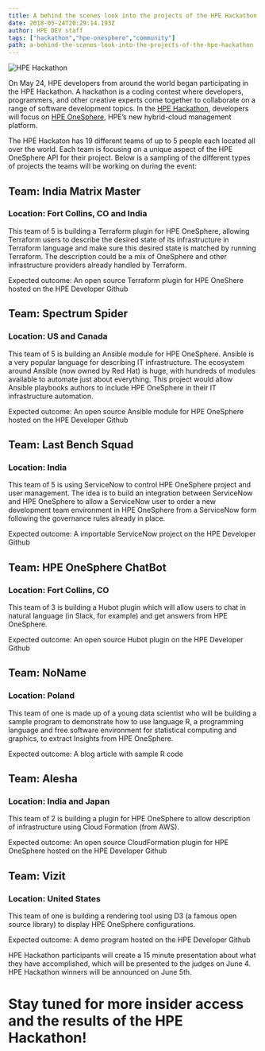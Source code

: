 ```yaml
---
title: A behind the scenes look into the projects of the HPE Hackathon
date: 2018-05-24T20:29:14.193Z
author: HPE DEV staff 
tags: ["hackathon","hpe-onesphere","community"]
path: a-behind-the-scenes-look-into-the-projects-of-the-hpe-hackathon
---
```

![HPE Hackathon](https://hpe-developer-portal.s3.amazonaws.com/uploads/media/2018/5/hpe-hackathon-3d-v1-1-1526997723888.jpg)

On May 24, HPE developers from around the world began participating in the HPE Hackathon. A hackathon is a coding contest where developers, programmers, and other creative experts come together to collaborate on a range of software development topics. In the [HPE Hackathon](https://developer.hpe.com/blog/psssst-ive-got-the-inside-scoop-on-the-upcoming-hpe-hackathon), developers will focus on [HPE OneSphere](https://www.hpe.com/us/en/solutions/cloud/hybrid-it-management.html), HPE’s new hybrid-cloud management platform.

The HPE Hackaton has 19 different teams of up to 5 people each located all over the world. Each team is focusing on a unique aspect of the HPE OneSphere API for their project. Below is a sampling of the different types of projects the teams will be working on during the event:

## Team: India Matrix Master
### Location: Fort Collins, CO and India
This team of 5 is building a Terraform plugin for HPE OneSphere, allowing Terraform users to describe the desired state of its infrastructure in Terraform language and make sure this desired state is matched by running Terraform. The description could be a mix of OneSphere and other infrastructure providers already handled by Terraform.

Expected outcome: An open source Terraform plugin for HPE OneShere hosted on the HPE Developer Github

## Team: Spectrum Spider
### Location: US and Canada
This team of 5 is building an Ansible module for HPE OneSphere. Ansible is a very popular language for describing IT infrastructure. The ecosystem around Ansible (now owned by Red Hat) is huge, with hundreds of modules available to automate just about everything. This project would allow Ansible playbooks authors to include HPE OneSphere in their IT infrastructure automation.

Expected outcome: An open source Ansible module for HPE OneSphere hosted on the HPE Developer Github

## Team: Last Bench Squad
### Location: India
This team of 5 is using ServiceNow to control HPE OneSphere project and user management. The idea is to build an integration between ServiceNow and HPE OneSphere to allow a ServiceNow user to order a new development team environment in HPE OneSphere from a ServiceNow form following the governance rules already in place.  

Expected outcome: A importable ServiceNow project on the HPE Developer Github

## Team: HPE OneSphere ChatBot
### Location: Fort Collins, CO
This team of 3 is building a Hubot plugin which will allow users to chat in natural language (in Slack, for example) and get answers from HPE OneSphere.

Expected outcome: An open source Hubot plugin on the HPE Developer Github

## Team: NoName
### Location: Poland
This team of one is made up of a young data scientist who will be building a sample program to demonstrate how to use language R, a programming language and free software environment for statistical computing and graphics, to extract Insights from HPE OneSphere.

Expected outcome: A blog article with sample R code

## Team: Alesha
### Location: India and Japan
This team of 2 is building a plugin for HPE OneSphere to allow description of infrastructure using Cloud Formation (from AWS).

Expected outcome: An open source CloudFormation plugin for HPE OneSphere hosted on the HPE Developer Github

## Team: Vizit
### Location: United States
This team of one is building a rendering tool using D3 (a famous open source library) to display HPE OneSphere configurations. 

Expected outcome: A demo program hosted on the HPE Developer Github

HPE Hackathon participants will create a 15 minute presentation about what they have accomplished, which will be presented to the judges on June 4. HPE Hackathon winners will be announced on June 5th. 

# Stay tuned for more insider access and the results of the HPE Hackathon!